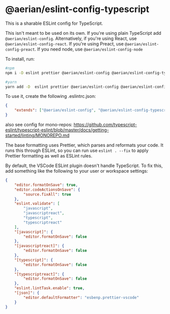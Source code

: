# @aerian/eslint-config-typescript

This is a sharable ESLint config for TypeScript.

This isn't meant to be used on its own. If you're using plain TypeScript add
`@aerian/eslint-config`. Alternatively, if you're using React, use
`@aerian/eslint-config-react`. If you're using Preact, use
`@aerian/eslint-config-preact`. If you need node, use
`@aerian/eslint-config-node`

To install, run:

```sh
#npm
npm i -D eslint prettier @aerian/eslint-config @aerian/eslint-config-typescript

#yarn
yarn add -D  eslint prettier @aerian/eslint-config @aerian/eslint-config-typescript
```

To use it, create the following .eslintrc.json:

```json
{
    "extends": ["@aerian/eslint-config", "@aerian/eslint-config-typescript"]
}
```

also see config for mono-repos:
https://github.com/typescript-eslint/typescript-eslint/blob/master/docs/getting-started/linting/MONOREPO.md

The base formatting uses Prettier, which parses and reformats your code. It runs
this through ESLint, so you can run use `eslint . --fix` to apply Prettier
formatting as well as ESLint rules.

By default, the VSCode ESLint plugin doesn't handle TypeScript. To fix this, add
something like the following to your user or workspace settings:

```json
{
    "editor.formatOnSave": true,
    "editor.codeActionsOnSave": {
        "source.fixAll": true
    },
    "eslint.validate": [
        "javascript",
        "javascriptreact",
        "typescript",
        "typescriptreact"
    ],
    "[javascript]": {
        "editor.formatOnSave": false
    },
    "[javascriptreact]": {
        "editor.formatOnSave": false
    },
    "[typescript]": {
        "editor.formatOnSave": false
    },
    "[typescriptreact]": {
        "editor.formatOnSave": false
    },
    "eslint.lintTask.enable": true,
    "[json]": {
        "editor.defaultFormatter": "esbenp.prettier-vscode"
    }
}
```
